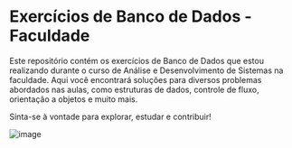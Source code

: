 # Exercícios de Banco de Dados - Faculdade

Este repositório contém os exercícios de Banco de Dados que estou realizando durante o curso de Análise e Desenvolvimento de Sistemas na faculdade. Aqui você encontrará soluções para diversos problemas abordados nas aulas, como estruturas de dados, controle de fluxo, orientação a objetos e muito mais.

Sinta-se à vontade para explorar, estudar e contribuir!

![image](https://github.com/user-attachments/assets/e0862dba-0c38-45ae-b581-ad5bad5b17f8)

